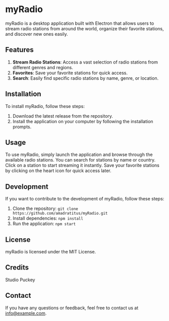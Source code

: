 # myRadio

myRadio is a desktop application built with Electron that allows users to stream radio stations from around the world, organize their favorite stations, and discover new ones easily.

## Features
1. **Stream Radio Stations**: Access a vast selection of radio stations from different genres and regions.
2. **Favorites**: Save your favorite stations for quick access.
3. **Search**: Easily find specific radio stations by name, genre, or location.

## Installation
To install myRadio, follow these steps:
1. Download the latest release from the repository.
2. Install the application on your computer by following the installation prompts.

## Usage
To use myRadio, simply launch the application and browse through the available radio stations. You can search for stations by name or country. Click on a station to start streaming it instantly. Save your favorite stations by clicking on the heart icon for quick access later.

## Development
If you want to contribute to the development of myRadio, follow these steps:
1. Clone the repository: `git clone https://github.com/amadratitus/myRadio.git`
2. Install dependencies: `npm install`
3. Run the application: `npm start`

## License
myRadio is licensed under the MIT License.

## Credits
Studio Puckey

## Contact
If you have any questions or feedback, feel free to contact us at [info@example.com](mailto:info@example.com).